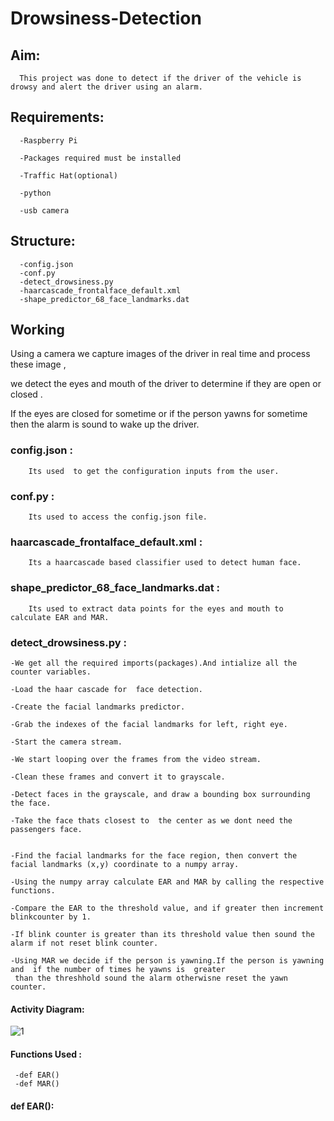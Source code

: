 # Drowsiness-Detection

## Aim:
      This project was done to detect if the driver of the vehicle is drowsy and alert the driver using an alarm.

## Requirements:
      -Raspberry Pi
      
      -Packages required must be installed
      
      -Traffic Hat(optional)
      
      -python
      
      -usb camera
      
## Structure:
      -config.json
      -conf.py
      -detect_drowsiness.py
      -haarcascade_frontalface_default.xml
      -shape_predictor_68_face_landmarks.dat
## Working
      
  Using a camera we capture images of the  driver in real time and process these image , 
  
  we detect the eyes and mouth of the driver to determine if they are open or closed .
  
  If the eyes are closed for sometime or if the person yawns for sometime then the alarm is sound to wake up the driver.
  
### config.json :
        Its used  to get the configuration inputs from the user.
### conf.py :
        Its used to access the config.json file.
### haarcascade_frontalface_default.xml :
        Its a haarcascade based classifier used to detect human face.
### shape_predictor_68_face_landmarks.dat :
        Its used to extract data points for the eyes and mouth to calculate EAR and MAR.
### detect_drowsiness.py :
    
    -We get all the required imports(packages).And intialize all the counter variables.
    
    -Load the haar cascade for  face detection.
    
    -Create the facial landmarks predictor. 
    
    -Grab the indexes of the facial landmarks for left, right eye.
    
    -Start the camera stream.
    
    -We start looping over the frames from the video stream.
    
    -Clean these frames and convert it to grayscale.
    
    -Detect faces in the grayscale, and draw a bounding box surrounding the face.
    
    -Take the face thats closest to  the center as we dont need the passengers face.
    
    
    -Find the facial landmarks for the face region, then convert the facial landmarks (x,y) coordinate to a numpy array.
    
    -Using the numpy array calculate EAR and MAR by calling the respective functions.
    
    -Compare the EAR to the threshold value, and if greater then increment blinkcounter by 1.
    
    -If blink counter is greater than its threshold value then sound the alarm if not reset blink counter.
    
    -Using MAR we decide if the person is yawning.If the person is yawning and  if the number of times he yawns is  greater 
     than the threshhold sound the alarm otherwisne reset the yawn counter.
#### Activity Diagram:
![1](https://user-images.githubusercontent.com/82216452/194001340-f4a6476e-d56f-4b46-852d-9745570dcdfe.jpeg)

#### Functions Used :
     -def EAR()
     -def MAR()
#### def EAR():


    

    
    

        
